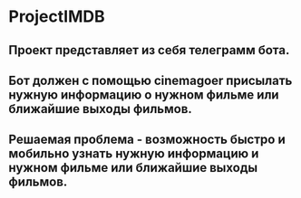 # ProjectIMDB
## Проект представляет из себя телеграмм бота.
## Бот должен с помощью cinemagoer присылать нужную информацию о нужном фильме или ближайшие выходы фильмов.
## Решаемая проблема - возможность быстро и мобильно узнать нужную информацию и нужном фильме или ближайшие выходы фильмов.
